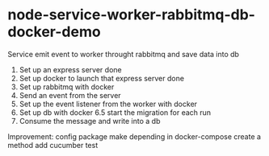 # node-service-worker-rabbitmq-db-docker-demo

Service emit event to worker throught rabbitmq and save data into db

1. Set up an express server done
2. Set up docker to launch that express server done
3. Set up rabbitmq with docker
4. Send an event from the server
5. Set up the event listener from the worker with docker
6. Set up db with docker
   6.5 start the migration for each run
7. Consume the message and write into a db

Improvement:
config package
make
depending in docker-compose
create a method
add cucumber test
